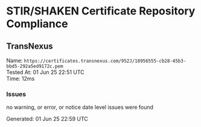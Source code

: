 # STIR/SHAKEN Certificate Repository Compliance

## TransNexus

Name: `https://certificates.transnexus.com/952J/18956555-cb28-45b3-bbd5-292a5ed9172c.pem`\
Tested At: 01 Jun 25 22:51 UTC\
Time: 12ms

### Issues

no warning, or error, or notice date level issues were found

Generated: 01 Jun 25 22:59 UTC